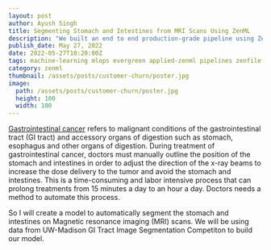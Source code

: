 ```yaml
---
layout: post
author: Ayush Singh
title: Segmenting Stomach and Intestines from MRI Scans Using ZenML
description: "We built an end to end production-grade pipeline using ZenML for a computer vision problem where our problem was to segment stomach and intestine from MRI scans."
publish_date: May 27, 2022
date: 2022-05-27T10:20:00Z
tags: machine-learning mlops evergreen applied-zenml pipelines zenfile
category: zenml
thumbnail: /assets/posts/customer-churn/poster.jpg
image:
  path: /assets/posts/customer-churn/poster.jpg
  height: 100
  width: 100
---
```


[Gastrointestinal cancer](https://en.wikipedia.org/wiki/Gastrointestinal_cancer#:~:text=Gastrointestinal%20cancer%20refers%20to%20malignant,large%20intestine%2C%20rectum%20and%20anus.) refers to malignant conditions of the gastrointestinal tract (GI tract) and accessory organs of digestion such as stomach, esophagus and other organs of digestion. During treatment of gastrointestinal cancer, doctors must manually outline the position of the stomach and intestines in order to adjust the direction of the x-ray beams to increase the dose delivery to the tumor and avoid the stomach and intestines. This is a time-consuming and labor intensive process that can prolong treatments from 15 minutes a day to an hour a day. Doctors needs a method to automate this process.

So I will create a model to automatically segment the stomach and intestines on Magnetic resonance imaging (MRI) scans. We will be using data from UW-Madison GI Tract Image Segmentation Competiton to build our model.
